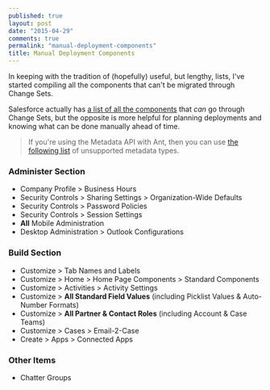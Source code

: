 ```yaml
---
published: true
layout: post
date: "2015-04-29"
comments: true
permalink: "manual-deployment-components"
title: Manual Deployment Components
---
```


In keeping with the tradition of (hopefully) useful, but lengthy, lists, I've started compiling all the components that can't be migrated through Change Sets. 

Salesforce actually has <a href="https://www.salesforce.com/us/developer/docs/api_meta/Content/meta_unsupported_types.htm" target="_blank">a list of all the components</a> that _can_ go through Change Sets, but the opposite is more helpful for planning deployments and knowing what can be done manually ahead of time. 

> If you're using the Metadata API with Ant, then you can use <a href="https://www.salesforce.com/us/developer/docs/api_meta/Content/meta_unsupported_types.htm" target="_blank">the following list</a> of unsupported metadata types.

### Administer Section
* Company Profile > Business Hours
* Security Controls > Sharing Settings > Organization-Wide Defaults
* Security Controls > Password Policies
* Security Controls > Session Settings
* **All** Mobile Administration
* Desktop Administration > Outlook Configurations

### Build Section
* Customize > Tab Names and Labels
* Customize > Home > Home Page Components > Standard Components
* Customize > Activities > Activity Settings
* Customize > **All Standard Field Values** (including Picklist Values & Auto-Number Formats)
* Customize > **All Partner & Contact Roles** (including Account & Case Teams)
* Customize > Cases > Email-2-Case
* Create > Apps > Connected Apps

### Other Items
* Chatter Groups
